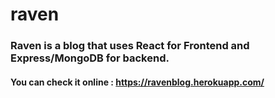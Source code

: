 # raven
### Raven is a blog that uses React for Frontend and Express/MongoDB for backend.
#### You can check it online : https://ravenblog.herokuapp.com/
